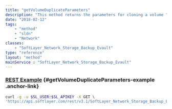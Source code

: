 ```yaml
---
title: "getVolumeDuplicateParameters"
description: "This method returns the parameters for cloning a volume "
date: "2018-02-12"
tags:
    - "method"
    - "sldn"
    - "Network"
classes:
    - "SoftLayer_Network_Storage_Backup_Evault"
type: "reference"
layout: "method"
mainService : "SoftLayer_Network_Storage_Backup_Evault"
---
```


### [REST Example](#getVolumeDuplicateParameters-example) <a href="/article/rest/"><i class="fas fa-question"></i></a> {#getVolumeDuplicateParameters-example .anchor-link} 
```bash
curl -g -u $SL_USER:$SL_APIKEY -X GET \
'https://api.softlayer.com/rest/v3.1/SoftLayer_Network_Storage_Backup_Evault/{SoftLayer_Network_Storage_Backup_EvaultID}/getVolumeDuplicateParameters'
```
